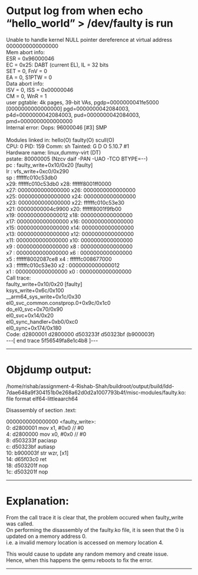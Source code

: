 # Output log from when echo “hello_world” > /dev/faulty is run <br /> 
Unable to handle kernel NULL pointer dereference at virtual address 0000000000000000 <br /> 
Mem abort info: <br /> 
  ESR = 0x96000046 <br /> 
  EC = 0x25: DABT (current EL), IL = 32 bits <br /> 
  SET = 0, FnV = 0 <br /> 
  EA = 0, S1PTW = 0 <br /> 
Data abort info: <br /> 
  ISV = 0, ISS = 0x00000046 <br /> 
  CM = 0, WnR = 1 <br /> 
user pgtable: 4k pages, 39-bit VAs, pgdp=0000000041fe5000 <br /> 
[0000000000000000] pgd=0000000042084003, p4d=0000000042084003, pud=0000000042084003, pmd=0000000000000000 <br /> 
Internal error: Oops: 96000046 [#3] SMP <br />  
Modules linked in: hello(O) faulty(O) scull(O) <br /> 
CPU: 0 PID: 159 Comm: sh Tainted: G      D    O      5.10.7 #1 <br /> 
Hardware name: linux,dummy-virt (DT) <br /> 
pstate: 80000005 (Nzcv daif -PAN -UAO -TCO BTYPE=--) <br /> 
pc : faulty_write+0x10/0x20 [faulty] <br /> 
lr : vfs_write+0xc0/0x290 <br /> 
sp : ffffffc010c53db0 <br /> 
x29: ffffffc010c53db0 x28: ffffff8001ff0000 <br /> 
x27: 0000000000000000 x26: 0000000000000000 <br />
x25: 0000000000000000 x24: 0000000000000000 <br />
x23: 0000000000000000 x22: ffffffc010c53e30 <br />
x21: 00000000004c9900 x20: ffffff8001f9fb00 <br />
x19: 0000000000000012 x18: 0000000000000000 <br />
x17: 0000000000000000 x16: 0000000000000000 <br />
x15: 0000000000000000 x14: 0000000000000000 <br />
x13: 0000000000000000 x12: 0000000000000000 <br />
x11: 0000000000000000 x10: 0000000000000000 <br />
x9 : 0000000000000000 x8 : 0000000000000000 <br />
x7 : 0000000000000000 x6 : 0000000000000000 <br />
x5 : ffffff8002087ce8 x4 : ffffffc008677000 <br />
x3 : ffffffc010c53e30 x2 : 0000000000000012 <br />
x1 : 0000000000000000 x0 : 0000000000000000 <br />
Call trace: <br />
 faulty_write+0x10/0x20 [faulty] <br />
 ksys_write+0x6c/0x100 <br />
 __arm64_sys_write+0x1c/0x30 <br />
 el0_svc_common.constprop.0+0x9c/0x1c0 <br />
 do_el0_svc+0x70/0x90 <br />
 el0_svc+0x14/0x20 <br />
 el0_sync_handler+0xb0/0xc0 <br />
 el0_sync+0x174/0x180 <br />
Code: d2800001 d2800000 d503233f d50323bf (b900003f)  <br />
---[ end trace 5f56549fa8e1c4b8 ]--- <br />
 
-----------------------------------------------------------------------------------------------------------------------------------------------------------------------
# Objdump output:
/home/rishab/assignment-4-Rishab-Shah/buildroot/output/build/ldd-7dae648a9f304151b0e268a62d0d2a1007793b4f/misc-modules/faulty.ko:     file format elf64-littleaarch64
<br />

Disassembly of section .text: <br />

0000000000000000 <faulty_write>: <br />
   0:   d2800001        mov     x1, #0x0                        // #0    <br />
   4:   d2800000        mov     x0, #0x0                        // #0    <br />
   8:   d503233f        paciasp                                          <br />
   c:   d50323bf        autiasp                                          <br />
  10:   b900003f        str     wzr, [x1]                                <br />
  14:   d65f03c0        ret                                              <br />
  18:   d503201f        nop                                              <br />
  1c:   d503201f        nop                                              <br />


-----------------------------------------------------------------------------------------------------------------------------------------------------------------------
# Explanation:
From the call trace it is clear that, the problem occured when faulty_write was called. <br />
On performing the disassembly of the faulty.ko file, it is seen that the 0 is updated on a memory address 0. <br />
i.e. a invalid memory location is accessed on memory location 4. <br />

This would cause to update any random memory and create issue. <br />
Hence, when this happens the qemu reboots to fix the error. <br />

----------------------------------------------------------------------------------------------------------------------------------------------------------------------

